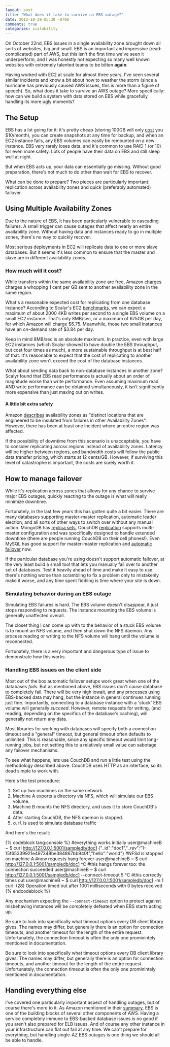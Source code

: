 ```yaml
---
layout: post
title: "What does it take to survive an EBS outage?"
date: 2012-10-29 05:30 -0700
comments: true
categories: scalability
---
```

On October 22nd, EBS issues in a single availability zone brought down all sorts of websites, big and small.
EBS is an important and impressive (read: complicated) part of AWS, but this isn't the first time we've seen it underperform, and I was honestly not expecting so many well known websites with extremely talented teams to be bitten __again__.

Having worked with EC2 at scale for almost three years, I've seen several similar incidents and know a bit about how to weather the storm (since a hurricane has previously caused AWS issues, this is more than a figure of speech).
So, what does it take to survive an AWS outage? More specifically: how can we build a system with data stored on EBS while gracefully handling its more ugly moments?

## The Setup

EBS has a lot going for it: it's pretty cheap (storing 100GB will only [cost](http://aws.amazon.com/ebs/) you $10/month), you can create snapshots at any time for backup, and when an EC2 instance fails, any EBS volumes can easily be remounted on a new instance.
EBS very rarely loses data, and it's common to use RAID 1 (or 10) for even more safety.
Lots of people have their data on EBS and still sleep well at night.

But when EBS acts up, your data can essentially go missing.
Without good preparation, there's not much to do other than wait for EBS to recover.

What can be done to prepare?
Two pieces are particularly important: replication across availability zones and quick (preferably automated) failover.

## Using Multiple Availability Zones

Due to the nature of EBS, it has been particularly vulnerable to cascading failures.
A small trigger can cause outages that affect nearly an entire availability zone.
Without having data and instances ready to go in multiple zones, there's no way to quickly recover.

Most serious deployments in EC2 will replicate data to one or more slave databases. But it seems it's less common to ensure that the master and slave are in different availability zones.

### How much will it cost?

While transfers within the same availability zone are free, Amazon [charges](http://aws.amazon.com/ec2/pricing/) charges a whopping 1 cent per GB sent to another availability zone in the same region.

What's a reasonable expected cost for replicating from one database instance?
According to Scalyr's EC2 [benchmarks](http://blog.scalyr.com/2012/10/16/a-systematic-look-at-ec2-io/), we can expect a maximum of about 2000 4KB writes per second to a single EBS volume on a small EC2 instance.
That's only 8MB/sec, or a maximum of 675GB per day, for which Amazon will charge $6.75.
Meanwhile, those two small instances have an on-demand rate of $3.84 per day.

Keep in mind 8MB/sec is an absolute maximum. In practice, even with large EC2 instances (which Scalyr showed to have double the EBS throughput, but cost four times as much), a more sustainable throughput is at best half of that.
It's reasonable to expect that the cost of replicating to another availability zone won't exceed the cost of the database instances.

What about sending data back to non-database instances in another zone?
Scalyr found that EBS read performance is actually about an order of magnitude worse than write performance.
Even assuming maximum read AND write performance can be obtained simultaneously, it isn't significantly more expensive than just maxing out on writes.

#### A little bit extra safety

Amazon [describes](http://aws.amazon.com/ec2/#features) availability zones as "distinct locations that are engineered to be insulated from failures in other Availability Zones".
However, there has been at least one incident where an entire region was affected.

If the possibility of downtime from this scenario is unacceptable, you have to consider replicating across regions instead of availability zones.
Latency will be higher between regions, and bandwidth costs will follow the public data transfer pricing, which starts at 12 cents/GB.
However, if surviving this level of catastrophe is important, the costs are surely worth it.

## How to manage failover

While it's replication across zones that allows for any chance to survive major EBS outages, quickly reacting to the outage is what will really minimize downtime.

Fortunately, in the last few years this has gotten quite a bit easier.
There are many databases supporting master-master replication, automatic leader election, and all sorts of other ways to switch over without any manual action.
MongoDB has [replica sets](http://www.mongodb.org/display/DOCS/Replica+Sets), CouchDB [replication](http://wiki.apache.org/couchdb/How_to_replicate_a_database) supports multi-master configuration and was specifically designed to handle extended downtime (there are people running CouchDB on their cell phones!).
Even MySQL has good support for master-master replication and [automatic failover](http://code.google.com/p/mysql-master-ha/) now.

If the particular database you're using doesn't support automatic failover, at the very least build a small tool that lets you manually fail over to another set of databases.
Test it heavily ahead of time and make it easy to use: there's nothing worse than scrambling to fix a problem only to mistakenly make it worse, and any time spent fiddling is time where your site is down.

### Simulating behavior during an EBS outage

Simulating EBS failures is hard.
The EBS volume doesn't disappear, it just stops responding to requests.
The instance mounting the EBS volume is generally unaffected overall.

The closet thing I can come up with to the behavior of a stuck EBS volume is to mount an NFS volume,  and then shut down the NFS daemon.
Any process reading or writing to the NFS volume will hang until the volume is reconnected.

Fortunately, there is a very important and dangerous type of issue to demonstrate how this works.

### Handling EBS issues on the client side

Most out of the box automatic failover setups work great when one of the databases _fails_.
But as mentioned above, EBS issues don't cause database to completely fail.
There will be very high iowait, and any processes using EBS-backed data may hang, but the instance in general continues running just fine.
Importantly, connecting to a database instance with a 'stuck' EBS volume will generally _succeed_.
However, remote requests for writing, (and reading, depending on the specifics of the database's caching), will generally not return any data.

Most libraries for working with databases will specify both a connection timeout and a "general" timeout, but general timeout often defaults to unlimited.
This is reasonable, since any specific timeout would limit long-running jobs, but not setting this to a relatively small value can sabotage any failover mechanisms.

To see what happens, lets use CouchDB and run a little test using the methodology described above.
CouchDB uses HTTP as an interface, so its dead simple to work with.

Here's the test procedure:

1. Set up two machines on the same network.
2. Machine A exports a directory via NFS, which will simulate our EBS volume.
3. Machine B mounts the NFS directory, and uses it to store CouchDB's data.
4. After starting CouchDB, the NFS daemon is stopped.
5. `curl` is used to simulate database traffic

And here's the result:

{% codeblock lang:console %}
#everything works initially
user@machineB ~ $ curl http://127.0.0.1:5001/sampledb/doc1
{"_id":"doc1","_rev":"1-15f65339921e497348be384867bb940f","hello":"world"}
#NFSd is stopped on machine A
#now requests hang forever
user@machineB ~ $ curl http://127.0.0.1:5001/sampledb/doc1
^C
#this hangs forever too: the connection succeeded
user@machineB ~ $ curl http://127.0.0.1:5001/sampledb/doc1 --connect-timeout 5
^C
#this correctly times out
user@machineB ~ $ curl http://127.0.0.1:5001/sampledb/doc1 -m 1
curl: (28) Operation timed out after 1001 milliseconds with 0 bytes received
{% endcodeblock %}

Any mechanism expecting the `--connect-timeout` option to protect against misbehaving instances will be completely defeated when EBS starts acting up.

Be sure to look into specifically what timeout options every DB client library gives.
The names may differ, but generally there is an option for connection timeouts, and another timeout for the length of the entire request.
Unfortunately, the connection timeout is often the only one prominintely mentioned in documentation.

Be sure to look into specifically what timeout options every DB client library gives.
The names may differ, but generally there is an option for connection timeouts, and another timeout for the length of the entire request.
Unfortunately, the connection timeout is often the only one prominintely mentioned in documentation.

## Handling everything else

I've covered one particularly important aspect of handling outages, but of course there's more to it.
As Amazon mentioned in their [summary](https://aws.amazon.com/message/680342/), EBS is one of the building blocks of several other components of AWS.
Having a service completely immune to EBS-backed database issues is no good if you aren't also prepared for ELB issues.
And of course any other instance in your infrastructure can flat out fail at any time.
We can't prepare for everything, but handling single-AZ EBS outages is one thing we should all be able to handle.
